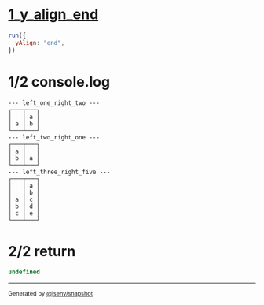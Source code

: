 # [1_y_align_end](../../multiline_2_cell.test.mjs#L55)

```js
run({
  yAlign: "end",
})
```

# 1/2 console.log

```console
--- left_one_right_two ---
┌───┬───┐
│   │ a │
│ a │ b │
└───┴───┘
--- left_two_right_one ---
┌───┬───┐
│ a │   │
│ b │ a │
└───┴───┘
--- left_three_right_five ---
┌───┬───┐
│   │ a │
│   │ b │
│ a │ c │
│ b │ d │
│ c │ e │
└───┴───┘
```

# 2/2 return

```js
undefined
```

---

<sub>
  Generated by <a href="https://github.com/jsenv/core/tree/main/packages/independent/snapshot">@jsenv/snapshot</a>
</sub>
